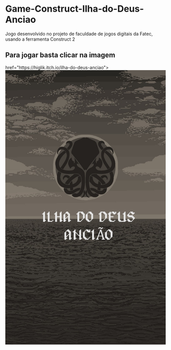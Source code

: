 # Game-Construct-Ilha-do-Deus-Anciao
Jogo desenvolvido no projeto de faculdade de jogos digitais da Fatec, usando a ferramenta Construct 2
<h2> Para jogar basta clicar na imagem </h2>
 <a> href="https://higlik.itch.io/ilha-do-deus-anciao">
  <img src="Logo_game.jfif" alt="Logo">
 </a>
